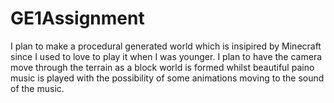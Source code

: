 # GE1Assignment

I plan to make a procedural generated world which is insipired by Minecraft since I used to love to play it when I was younger. I plan to have the camera move through the terrain as a block world is formed whilst beautiful paino music is played with the possibility of some animations moving to the sound of the music.

